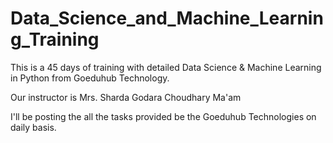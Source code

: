 # Data_Science_and_Machine_Learning_Training

This is a 45 days of training with detailed Data Science & Machine Learning in Python from Goeduhub Technology.

Our instructor is Mrs. Sharda Godara Choudhary Ma'am

I'll be posting the all the tasks provided be the Goeduhub Technologies on daily basis.
